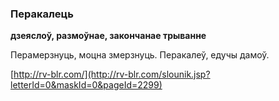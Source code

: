### Перакалець
**дзеяслоў, размоўнае, закончанае трыванне**

Перамерзнуць, моцна змерзнуць. Перакалеў, едучы дамоў.

<a rel="author">[http://rv-blr.com/](http://rv-blr.com/slounik.jsp?letterId=0&maskId=0&pageId=2299)</a>
